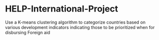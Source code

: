 # HELP-International-Project
Use a K-means clustering algorithm to categorize countries based on various development indicators indicating those to be prioritized when for disbursing Foreign aid
